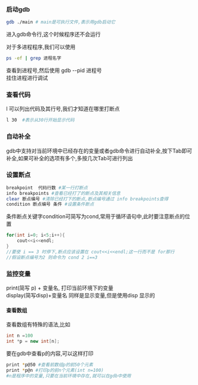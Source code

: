 ### 启动gdb  
```bash
gdb ./main # main是可执行文件,表示用gdb启动它
```  
进入gdb命令行,这个时候程序还不会运行  

对于多进程程序,我们可以使用
```bash
ps -ef | grep 进程名字
```
查看到进程号,然后使用
gdb --pid 进程号  
挂住进程进行调试


### 查看代码  
l 可以列出代码及其行号,我们才知道在哪里打断点  
```bash
l 30  #表示从30行开始显示代码
```   
### 自动补全  
gdb中支持对当前环境中已经存在的变量或者gdb命令进行自动补全,按下Tab即可补全,如果可补全的选项有多个,多按几次Tab可进行列出  

### 设置断点
```bash
breakpoint  代码行数 #某一行打断点  
info breakpoints #查看已经打了的断点及其相关信息
clear 断点编号 #清除已经打下的断点,断点编号通过 info breakpoints查得  
condition 断点编号 条件 #设置条件断点
```
条件断点关键字condition可简写为cond,常用于循环语句中,此时要注意断点的位置
```cpp
for(int i=0; i<5;i++){
	cout<<i<<endl;
}
//要使 i == 3 时停下,断点应该设置在 cout<<i<<endl;这一行而不是 for那行
//假设断点编号为2 则命令为 cond 2 i==3
```

### 监控变量  
print(简写 p) + 变量名, 打印当前环境下的变量  
display(简写disp)+变量名 同样是显示变量,但是使用disp 显示的
#### 查看数组  
查看数组有特殊的语法,比如
```cpp
int n =100
int *p = new int[n];
```
要在gdb中查看p的内容,可以这样打印  
```bash
print *p@50 #查看前数组p的前50个元素  
print *p@n #打印p的前n个元素(int n=100)
#n是程序中的变量,只要在当前环境中存在,就可以在gdb中使用
```  
